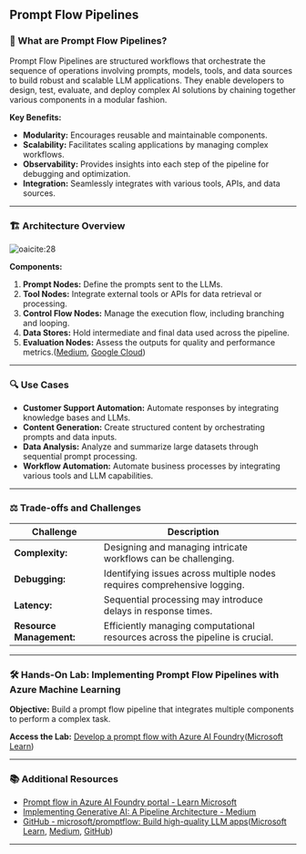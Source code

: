 ##  Prompt Flow Pipelines

### 🧠 What are Prompt Flow Pipelines?

Prompt Flow Pipelines are structured workflows that orchestrate the sequence of operations involving prompts, models, tools, and data sources to build robust and scalable LLM applications. They enable developers to design, test, evaluate, and deploy complex AI solutions by chaining together various components in a modular fashion.

**Key Benefits:**

* **Modularity:** Encourages reusable and maintainable components.
* **Scalability:** Facilitates scaling applications by managing complex workflows.
* **Observability:** Provides insights into each step of the pipeline for debugging and optimization.
* **Integration:** Seamlessly integrates with various tools, APIs, and data sources.

---

### 🏗️ Architecture Overview

![oaicite:28](https://learn.microsoft.com/en-us/azure/machine-learning/prompt-flow/media/overview-what-is-prompt-flow/prompt-flow-lifecycle.png?view=azureml-api-2#lightbox)

**Components:**

1. **Prompt Nodes:** Define the prompts sent to the LLMs.
2. **Tool Nodes:** Integrate external tools or APIs for data retrieval or processing.
3. **Control Flow Nodes:** Manage the execution flow, including branching and looping.
4. **Data Stores:** Hold intermediate and final data used across the pipeline.
5. **Evaluation Nodes:** Assess the outputs for quality and performance metrics.([Medium][1], [Google Cloud][2])

---

### 🔍 Use Cases

* **Customer Support Automation:** Automate responses by integrating knowledge bases and LLMs.
* **Content Generation:** Create structured content by orchestrating prompts and data inputs.
* **Data Analysis:** Analyze and summarize large datasets through sequential prompt processing.
* **Workflow Automation:** Automate business processes by integrating various tools and LLM capabilities.

---

### ⚖️ Trade-offs and Challenges

| Challenge                | Description                                                                  |   |
| ------------------------ | ---------------------------------------------------------------------------- | - |
| **Complexity:**          | Designing and managing intricate workflows can be challenging.               |   |
| **Debugging:**           | Identifying issues across multiple nodes requires comprehensive logging.     |   |
| **Latency:**             | Sequential processing may introduce delays in response times.                |   |
| **Resource Management:** | Efficiently managing computational resources across the pipeline is crucial. |   |

---

### 🛠️ Hands-On Lab: Implementing Prompt Flow Pipelines with Azure Machine Learning

**Objective:** Build a prompt flow pipeline that integrates multiple components to perform a complex task.


**Access the Lab:** [Develop a prompt flow with Azure AI Foundry](https://learn.microsoft.com/en-us/azure/ai-foundry/how-to/flow-develop)([Microsoft Learn][3])

---

### 📚 Additional Resources

* [Prompt flow in Azure AI Foundry portal - Learn Microsoft](https://learn.microsoft.com/en-us/azure/ai-foundry/concepts/prompt-flow)
* [Implementing Generative AI: A Pipeline Architecture - Medium](https://medium.com/@theagipodcast/implementing-generative-ai-a-pipeline-architecture-7321e0a5cec4)
* [GitHub - microsoft/promptflow: Build high-quality LLM apps](https://github.com/microsoft/promptflow)([Microsoft Learn][4], [Medium][5], [GitHub][6])

---

[1]: https://medium.com/%40manoranjan.rajguru/rise-of-llmops-prompt-flow-basics-61ac6bf0e90e?utm_source=chatgpt.com "Rise of LLMOps : Prompt Flow Basics | by Manoranjan Rajguru | Medium"
[2]: https://cloud.google.com/blog/topics/developers-practitioners/what-data-pipeline-architecture-should-i-use?utm_source=chatgpt.com "What Data Pipeline Architecture should I use? | Google Cloud Blog"
[3]: https://learn.microsoft.com/en-us/azure/machine-learning/prompt-flow/get-started-prompt-flow?view=azureml-api-2&utm_source=chatgpt.com "Get started with prompt flow - Azure Machine Learning"
[4]: https://learn.microsoft.com/en-us/azure/ai-foundry/concepts/prompt-flow?utm_source=chatgpt.com "Prompt flow in Azure AI Foundry portal - Learn Microsoft"
[5]: https://medium.com/%40theagipodcast/implementing-generative-ai-a-pipeline-architecture-7321e0a5cec4?utm_source=chatgpt.com "Implementing Generative AI: A Pipeline Architecture - Medium"
[6]: https://github.com/microsoft/promptflow?utm_source=chatgpt.com "GitHub - microsoft/promptflow: Build high-quality LLM apps"
